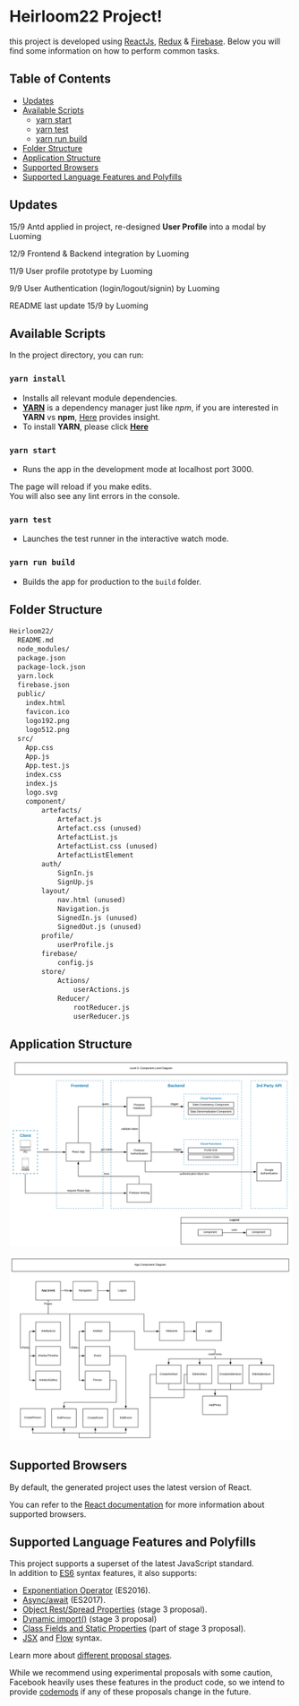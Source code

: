 # Heirloom22 Project!
this project is developed using [ReactJs](https://reactjs.org/), [Redux](https://redux.js.org/) & [Firebase](https://firebase.google.com).
Below you will find some information on how to perform common tasks.

## Table of Contents
- [Updates](#updates)
- [Available Scripts](#available-scripts)
    - [yarn start](#yarn-start)
    - [yarn test](#yarn-test)
    - [yarn run build](#yarn-run-build)
- [Folder Structure](#folder-structure)
- [Application Structure](#Application-structure)
- [Supported Browsers](#supported-browsers)
- [Supported Language Features and Polyfills](#supported-language-features-and-polyfills)

## Updates

15/9 Antd applied in project, re-designed **User Profile** into a modal by Luoming

12/9 Frontend & Backend integration by Luoming

11/9 User profile prototype by Luoming

9/9  User Authentication (login/logout/signin) by Luoming


README last update 15/9 by Luoming

## Available Scripts

In the project directory, you can run:

### `yarn install`

- Installs all relevant module dependencies.
- [**YARN**](https://yarnpkg.com/lang/en/) is a dependency manager just like _npm_, if you are interested in **YARN** vs **npm**, [Here](https://www.sitepoint.com/yarn-vs-npm/) provides insight.
- To install **YARN**, please click [**Here**](https://yarnpkg.com/lang/en/docs/install/#mac-stable)

### `yarn start`

- Runs the app in the development mode at localhost port 3000.

The page will reload if you make edits.<br>
You will also see any lint errors in the console.

### `yarn test`

- Launches the test runner in the interactive watch mode.<br>

### `yarn run build`

- Builds the app for production to the `build` folder.

## Folder Structure

```
Heirloom22/
  README.md
  node_modules/
  package.json
  package-lock.json
  yarn.lock
  firebase.json
  public/
    index.html
    favicon.ico
    logo192.png
    logo512.png
  src/
    App.css
    App.js
    App.test.js
    index.css
    index.js
    logo.svg
    component/
        artefacts/
            Artefact.js
            Artefact.css (unused)
            ArtefactList.js
            ArtefactList.css (unused)
            ArtefactListElement
        auth/
            SignIn.js
            SignUp.js
        layout/
            nav.html (unused)
            Navigation.js
            SignedIn.js (unused)
            SignedOut.js (unused)
        profile/
            userProfile.js
        firebase/
            config.js
        store/
            Actions/
                userActions.js
            Reducer/
                rootReducer.js
                userReducer.js

```

## Application Structure

![Component Leve Diagram](./public/Component_level_diagram.png)

![App component diagram](./public/App_component_diagram.png)

## Supported Browsers

By default, the generated project uses the latest version of React.

You can refer to the [React documentation](https://reactjs.org/docs/react-dom.html#browser-support) for more information about supported browsers.

## Supported Language Features and Polyfills

This project supports a superset of the latest JavaScript standard.<br>
In addition to [ES6](https://github.com/lukehoban/es6features) syntax features, it also supports:

* [Exponentiation Operator](https://github.com/rwaldron/exponentiation-operator) (ES2016).
* [Async/await](https://github.com/tc39/ecmascript-asyncawait) (ES2017).
* [Object Rest/Spread Properties](https://github.com/sebmarkbage/ecmascript-rest-spread) (stage 3 proposal).
* [Dynamic import()](https://github.com/tc39/proposal-dynamic-import) (stage 3 proposal)
* [Class Fields and Static Properties](https://github.com/tc39/proposal-class-public-fields) (part of stage 3 proposal).
* [JSX](https://facebook.github.io/react/docs/introducing-jsx.html) and [Flow](https://flowtype.org/) syntax.

Learn more about [different proposal stages](https://babeljs.io/docs/plugins/#presets-stage-x-experimental-presets-).

While we recommend using experimental proposals with some caution, Facebook heavily uses these features in the product code, so we intend to provide [codemods](https://medium.com/@cpojer/effective-javascript-codemods-5a6686bb46fb) if any of these proposals change in the future.
